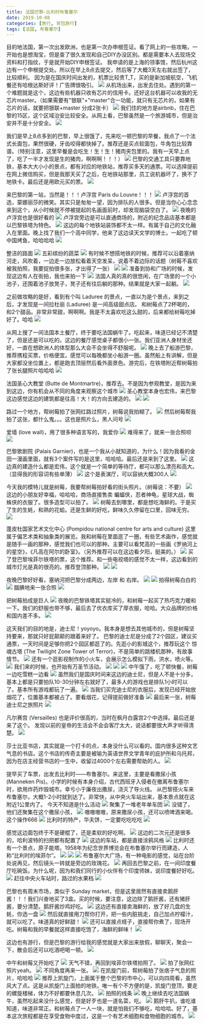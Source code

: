 ```yaml
---
title: 法国巴黎-比利时布鲁塞尔
date: 2019-10-08
categories: [旅行, 背包旅行]
tags: [法国, 布鲁塞尔]    
---
```






目的地法国，第一次出发欧洲，也是第一次办申根签证。看了网上的一些攻略，一开始也是想淘宝，但是查了很久发现和自己DIY办没区别。都是需要本人去现场交资料和打指纹，于是就开始DIY申根签证。
我申请的是上海的领事馆，然后杭州这边有一个申根提交处。所以在早上8点去提交，然后等了大概3天左右就出签了，比较顺利。
因为是在国庆时间出发的，机票比较贵T_T，买的是新加坡航空，飞机餐还有哈根达斯好评！广告牌很吸引。
![](/portfolio/2019_09/fullsize/2019_09_29_p1.jpg)
从机场出来，出发去住处。遇到的第一个难题就是这个，这边有些机器只收有芯片的信用卡。还好这台机器可以收我的无芯片master。（如果需要有"银联"+"master"合一功能，就只有无芯片的，如果有芯片的话，就要把银联+master 分成2张卡）
![](/portfolio/2019_09/fullsize/2019_09_29_p2.jpg)
我们住的地方是airbnb，住在巴黎的15区，这个区域治安比较安全。从网上看，巴黎虽然是一个旅游城市，但是治安并不是十分安全。
![](/portfolio/2019_09/fullsize/2019_09_29_p3.jpg)

我们是早上8点多到的巴黎，早上很饿了，先来吃一顿巴黎的早餐，我点了一个法式长面包，果然很硬，牙齿咬得都快掉了。推荐还是买点软面包，牛角包比较靠谱。（特别注意，这里早餐是会吃生！生！生！猪肉夹包里的。我有一天早上点了，吃了一半才发现是生的猪肉，啊啊啊！！！）
![](/portfolio/2019_09/fullsize/2019_09_29_p4.jpg)
巴黎的交通工具只要靠地铁，基本大大小小的景点，都有对应的地铁站，推荐买多天的通票。可以选择提前在网上微信购买，但是我那天买了之后，在地铁站那里，员工说机器坏了，换不了地铁卡。最后还是用欧元买的票。
![](/portfolio/2019_09/fullsize/2019_09_29_p5.jpg)

来巴黎的第一站，当然是！！！卢浮宫 Paris du Louvre！！！
![](/portfolio/2019_09/fullsize/2019_09_29_p7.jpg)
卢浮宫的首选，蒙娜丽莎的微笑。其实只是匆匆一望，因为排队的人很多。但是当你心心念念来到这个，从小时候就不停被提起的名画面前时，却发现脑袋空白了。
![](/portfolio/2019_09/fullsize/2019_09_29_p6.jpg)
夜晚的卢浮宫也是很好看的
![](/portfolio/2019_09/fullsize/2019_09_29_p52.jpg)
卢浮宫旁边是可以直通商场的，附近的纪念品店基本都是以巴黎铁塔为特色。
![](/portfolio/2019_09/fullsize/2019_09_29_p8.jpg)
这边的每个地铁站装饰都不太一样。有属于自己的文化融入在里面。晚上找了我们一个高中同学，他来了这边读天文学的博士。一起吃了顿中国烤鱼，哈哈哈哈
![](/portfolio/2019_09/fullsize/2019_09_29_p9.jpg)

整洁的路面
![](/portfolio/2019_09/fullsize/2019_09_29_p10.jpg)
五彩缤纷的蔬菜
![](/portfolio/2019_09/fullsize/2019_09_29_p11.jpg)
有时候不想搭地铁的时候，推荐可以沿着塞纳河走，风吹着，一边走一边放松看着天空发呆，说着不着边际的话题（树莓不喜欢被我拍照，我要捉拍很多张，才出得了一张）
![](/portfolio/2019_09/fullsize/2019_09_29_p12.jpg)
![](/portfolio/2019_09/fullsize/2019_09_29_p13.jpg)
准备到协和广场的时候，发现这边有人在街拍，我也来拍一下
![](/portfolio/2019_09/fullsize/2019_09_29_p14.jpg)
法国人真的真的很悠闲，在广场里的一个小池子，还围着池子放凳子，凳子还有往后躺的那种。结果就是大家一起躺。
![](/portfolio/2019_09/fullsize/2019_09_29_p15.jpg)

之前做攻略的是好，看到有个叫 Laduree 的景点，一直以为是个景点，来到之后，才发现是一间拉杜丽 (Laduree) 是一间高级甜点店。
和树莓点了2杯喝的，和2个甜品。非常非常甜，啊啊啊。我是不太喜欢吃这么甜的，后来都给树莓吃掉好了。哈哈
![](/portfolio/2019_09/fullsize/2019_09_29_p16.jpg)

从网上搜了一间法国本土餐厅，终于要吃法国蜗牛了。吃起来，味道已经记不清楚了，但是还是可以吃的。这边的餐厅感觉桌子都很小一张。我们亚洲人身材坐还好，一直在想欧洲人的体型那么大会不会坐得不舒服呢。
![](/portfolio/2019_09/fullsize/2019_09_29_p17.jpg)
晚上去了船游巴黎，推荐携程买票，价格便宜。感觉可以每晚都坐小船游一圈。虽然船上有讲解，但是大家都没坐位置上，都是跑去顶层然后看外面景色。游完后，在铁塔附近帮树莓拍了张长腿照片哈哈哈
![](/portfolio/2019_09/fullsize/2019_09_29_p18.jpg)

法国圣心大教堂 (Butte de Montmartre)，推荐去。不是因为参观教堂，是因为来到这边，你有机会从不同的角度来观察这个城市
![](/portfolio/2019_09/fullsize/2019_09_29_p19.jpg)
圣心教堂本身也宏伟，来巴黎这边感觉这边的建筑都是往高！大！的方向去建造的。
![](/portfolio/2019_09/fullsize/2019_09_29_p20.jpg)
![](/portfolio/2019_09/fullsize/2019_09_29_p21.jpg)

路过一个地方，帮树莓拍了张网红路过照片，树莓说我拍糊了。
![](/portfolio/2019_09/fullsize/2019_09_29_p23.jpg)
然后树莓帮我拍了这张，都什么鬼。。。这也是照片么，黑人问号
![](/portfolio/2019_09/fullsize/2019_09_29_p22.jpg)

爱墙 (love wall)，用了很多种语言写的，我爱你
![](/portfolio/2019_09/fullsize/2019_09_29_p24.jpg)
难得来了，就来一张合照呗
![](/portfolio/2019_09/fullsize/2019_09_29_p25.jpg)

巴黎歌剧院 (Palais Garnier)，也是一个我从小就知道的，为什么！因为我看的金田一漫画里面，就有3个案件写的是这里，哈哈哈。最后还是来到了这里。
![](/portfolio/2019_09/fullsize/2019_09_29_p26.jpg)
这边真的建造什么都是宏伟，这个就是一个简单的等待厅，都可以那么漂亮和高大。（显得我的形容词有些单薄）
![](/portfolio/2019_09/fullsize/2019_09_29_p27.jpg)
这个是表演厅，可以容纳大概300人
![](/portfolio/2019_09/fullsize/2019_09_29_p28.jpg)

今天我的模特儿就是树莓，我要帮树莓拍好看的街头照片。（树莓说：不要）
![](/portfolio/2019_09/fullsize/2019_09_29_p29.jpg)
这边的小朋友好幸福，哈哈哈，商场直接售卖 蝙蝠侠，忍者神龟，星球大战，蜘蛛侠的衣服了。很多造型可以拍了。
![](/portfolio/2019_09/fullsize/2019_09_29_p30.jpg)
树莓去到哪里，都是想吃海鲜的。于是买了生的生蚝，和熟的花蛤。还是生鲜的好吃，鲜味久久停留在口里，回味无穷。
![](/portfolio/2019_09/fullsize/2019_09_29_p31.jpg)

蓬皮杜国家艺术文化中心 (Pompidou national centre for arts and culture) 这里属于偏艺术类和抽象类的展览。我和树莓在里面逛了一圈，有些艺术画作，感觉就是随手一画的那种，感觉我们也可以的那种。主要可以看梵高的一些画《罗纳河上的星空》，《凡高在阿尔的卧室》。（另外推荐可以在这边看夕阳，挺美的。）
![](/portfolio/2019_09/fullsize/2019_09_29_p32.jpg)
买了登巴黎埃菲尔铁塔的票，这个推荐。和一些电视塔的感觉不太一样，这边看到的城市灯光是真的很亮的。推荐登顶那种。
![](/portfolio/2019_09/fullsize/2019_09_29_p33.jpg)
![](/portfolio/2019_09/fullsize/2019_09_29_p34.jpg)

夜晚巴黎好好看，塞纳河把巴黎分成两边，左岸 和 右岸。
![](/portfolio/2019_09/fullsize/2019_09_29_p35.jpg)
![](/portfolio/2019_09/fullsize/2019_09_29_p36.jpg)
拍得树莓白白的
![](/portfolio/2019_09/fullsize/2019_09_29_p38.jpg)
腼腆地来一张合照
![](/portfolio/2019_09/fullsize/2019_09_29_p37.jpg)

把树莓拍成是巨人
![](/portfolio/2019_09/fullsize/2019_09_29_p39.jpg)
夜晚的巴黎铁塔其实挺冷的，和树莓一起买了热巧克力暖和一下。我们的舒服也带不够，最后去了优衣库买了厚衣服，哈哈。大众品牌的价格和国内差不多。
![](/portfolio/2019_09/fullsize/2019_09_29_p40.jpg)


这天我们的目的地是，迪士尼！yoyoyo。我本身是想去其他城市的，但是树莓坚持要来，那就只好屁颠颠的跟着来好了。
巴黎的迪士尼是分成了2个园区，建议买通票，一天时间是足够你把2个园区都逛了的。先逛小的影城这个，推荐玩这个 惊魂古塔 (The Twilight Zone Tower of Terror)，不是简单的跳楼机那种，有故事情节。
![](/portfolio/2019_09/fullsize/2019_09_29_p41.jpg)
还有一个逛影视制作的小火车，会展示怎么模拟下雨，洪水，喷火等。
![](/portfolio/2019_09/fullsize/2019_09_29_p42.jpg)
我们来的时候，也开始有万圣节活动。
![](/portfolio/2019_09/fullsize/2019_09_29_p43.jpg)
![](/portfolio/2019_09/fullsize/2019_09_29_p44.jpg)
![](/portfolio/2019_09/fullsize/2019_09_29_p45.jpg)
中午饿了，吃了顿快餐，树莓一边吃雪糕一边看
![](/portfolio/2019_09/fullsize/2019_09_29_p46.jpg)
虽然我们是国庆时间来这边的迪士尼，但是人不是十分多，基本上都是只要拍队10-30分钟左右就好了，最多人的游戏也是排队1小时可以了。基本所有游戏都玩了一遍。
![](/portfolio/2019_09/fullsize/2019_09_29_p47.jpg)
当我们买完迪士尼的衣服后，发现已经开始放烟花了，位置基本都被占了。要看烟花，记得提前做好准备
![](/portfolio/2019_09/fullsize/2019_09_29_p48.jpg)
最后来一张，树莓迪士尼之旅照片
![](/portfolio/2019_09/fullsize/2019_09_29_p49.jpg)

凡尔赛宫 (Versailles) 也是评价很高的，当时在枫丹白露宫2个中选择。最后还是来了这个。
发现以前的皇帝的生活会不会会客厅太大，说话都要很大声才听得清楚。
![](/portfolio/2019_09/fullsize/2019_09_29_p50.jpg)

莎士比亚书店，其实就是一个打卡的点，本身没什么可以看的。国内很多这种文艺气息的书店。这个书店的传奇主要是被喻为英语世界文学青年的庇护所和乌托邦，因为在店主经营书店的一生中，收留过4000个左右需要帮助的人。
![](/portfolio/2019_09/fullsize/2019_09_29_p51.jpg)

提早买了车票，出发去比利时——布鲁塞尔。来这里，主要是看撒尿小孩 (Manneken Pis)。小学的时候有本身介绍，古代西班牙入侵者在撤离布鲁塞尔时，欲用炸药炸毁城市。幸亏小于廉夜出撒尿，浇灭了导火线。
从巴黎搭火车来布鲁塞尔，大概1-2小时就到达了。非常快，从中央火车站出来，基本景点就在这附近1公里内了。
今天不知道是什么活动
![](/portfolio/2019_09/fullsize/2019_09_29_p53.jpg)
聚集了一堆老年单车团
![](/portfolio/2019_09/fullsize/2019_09_29_p54.jpg)
没错了，他们还聚集在这个撒尿小孩，
![](/portfolio/2019_09/fullsize/2019_09_29_p56.jpg)
嗷嗷嗷嗷，原来撒尿小孩，还可以喷啤酒来喝。这个操作666
![](/portfolio/2019_09/fullsize/2019_09_29_p57.jpg)
比利时的特产，华夫饼，一定要吃吃吃吃
![](/portfolio/2019_09/fullsize/2019_09_29_p55.jpg)

感觉这边面包终于不是硬棍了，还是柔软的好吃啊。
![](/portfolio/2019_09/fullsize/2019_09_29_p58.jpg)
这边的二次元还是很多的，哈利波特的扫把都有配置了
![](/portfolio/2019_09/fullsize/2019_09_29_p59.jpg)
这边的车站，都是直接涂鸦风格
![](/portfolio/2019_09/fullsize/2019_09_29_p60.jpg)
比利时还有一个景点，原子能塔。1958年为纪念世界博览会在布鲁塞尔举行而建造，人称“比利时的埃菲尔”。
![](/portfolio/2019_09/fullsize/2019_09_29_p61.jpg)
![](/portfolio/2019_09/fullsize/2019_09_29_p62.jpg)
![](/portfolio/2019_09/fullsize/2019_09_29_p63.jpg)
布鲁塞尔大广场，有一种电影的感觉，站在台阶处说再见，然后镜头一转就是旁边的玫瑰花。
![](/portfolio/2019_09/fullsize/2019_09_29_p64.jpg)
再回去巴黎之前，在一间印度餐厅吃碗饭。为什么呢，因为和我们同行的小伙伴有个印度师妹，说印度餐好好吃。
![](/portfolio/2019_09/fullsize/2019_09_29_p65.jpg)
赶往中央火车站时，路过的水果档
![](/portfolio/2019_09/fullsize/2019_09_29_p66.jpg)

巴黎也有周末市场，类似于 Sunday market，但是这里居然有直接卖鹅肝酱！！！我们兴奋地买了3盒。买的时候，要注意，这边除了鹅肝酱，还有猪肝酱，要分清楚。鹅肝酱炒鸡好吃。
![](/portfolio/2019_09/fullsize/2019_09_29_p68.jpg)
这边还有直接卖海鲜的，放了好几盘的生蚝，你选一盘
![](/portfolio/2019_09/fullsize/2019_09_29_p69.jpg)
然后就直接用刀帮你打开，把一些内脏挑走，自己加点柠檬汁，就可以吃了。味道真的好鲜甜！
![](/portfolio/2019_09/fullsize/2019_09_29_p70.jpg)
还可以直接点蛏子，直接帮你煮了，现场开吃。树莓和我的早餐就这样直接吃饱了，海鲜的鲜味！
![](/portfolio/2019_09/fullsize/2019_09_29_p71.jpg)

这边也有游行，但是巴黎的游行给我的感觉就是大家出来放假，聊聊天，聚会一下，散会后还可以吃酒吧喝一顿。
![](/portfolio/2019_09/fullsize/2019_09_29_p72.jpg)

中午和树莓又开始吃了
![](/portfolio/2019_09/fullsize/2019_09_29_p73.jpg)
天气不错，再回到埃菲尔铁塔拍照了。
![](/portfolio/2019_09/fullsize/2019_09_29_p74.jpg)
拍了张网红照片yeah。
![](/portfolio/2019_09/fullsize/2019_09_29_p75.jpg)
不同角度再来一张。
![](/portfolio/2019_09/fullsize/2019_09_29_p76.jpg)
在凯旋门前，帮树莓拍了张痞子气息的照片，哈哈哈
![](/portfolio/2019_09/fullsize/2019_09_29_p78.jpg)
推荐上凯旋门，上面属于整个巴黎的市中心，可以向四周看，虽然风大了点。这是从凯旋门上面拍的地铁。唯一有个不方便的是，凯旋门登顶，要走的螺旋楼梯，体力不好都要休息几次。
![](/portfolio/2019_09/fullsize/2019_09_29_p77.jpg)
拍照的线条
![](/portfolio/2019_09/fullsize/2019_09_29_p79.jpg)
晚上继续去吃法国蜗牛，虽然吃起来没什么感觉，但是好歹也是一道名菜，吃。
![](/portfolio/2019_09/fullsize/2019_09_29_p80.jpg)
鹅肝牛扒，谁吃谁知道，味道非常正。和树莓点了一人一块，就是怕我们不够吃，哈哈哈。好了，基本这次旅程都是在享受食物中度过，这是一个有艺术细胞和食物细胞的城市。
![](/portfolio/2019_09/fullsize/2019_09_29_p81.jpg)